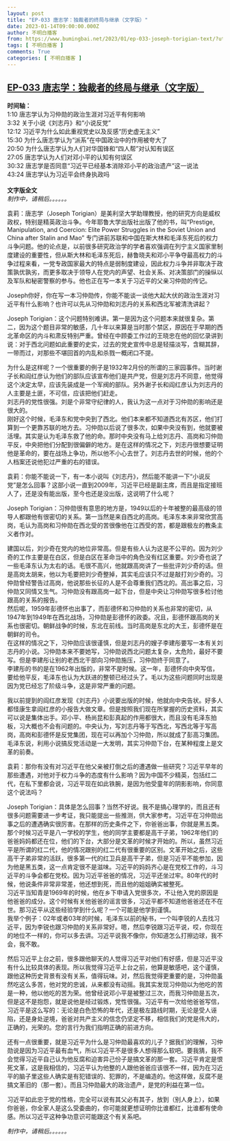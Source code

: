 ```yaml
---
layout: post
title: "EP-033 唐志学：独裁者的终局与继承（文字版）"
date: 2023-01-14T09:00:00.000Z
author: 不明白播客
from: https://www.bumingbai.net/2023/01/ep-033-joseph-torigian-text/?utm_source=rss&utm_medium=rss&utm_campaign=ep-033-joseph-torigian-text
tags: [ 不明白播客 ]
comments: True
categories: [ 不明白播客 ]
---
```

<!--1673686800000-->
[EP-033 唐志学：独裁者的终局与继承（文字版）](https://www.bumingbai.net/2023/01/ep-033-joseph-torigian-text/?utm_source=rss&utm_medium=rss&utm_campaign=ep-033-joseph-torigian-text)
------

<div>
<div id="buzzsprout-player-11988053"></div><script src="https://www.buzzsprout.com/1982525/11988053-.js?container_id=buzzsprout-player-11988053&amp;player=small" type="text/javascript" charset="utf-8"></script><p><strong>时间轴：<br></strong>1:10 唐志学认为习仲勋的政治生涯对习近平有何影响<br>3:32 关于小说《刘志丹》和“小说反党”<br>12:12 习近平为什么如此重视党史以及反感“历史虚无主义”<br>15:30 为什么唐志学认为“派系”在中国政治中的作用被夸大了<br>20:50 为什么唐志学认为人们对华国锋和“四人帮”对认知有误区<br>27:05 唐志学认为人们对邓小平的认知有何误区<br>30:32 唐志学是否同意“习近平已经基本消除邓小平的政治遗产”这一说法<br>43:24 唐志学认为习近平会终身执政吗<br><br><strong>文字版全文<br></strong><em>制作中，请稍后。。。。。。</em></p><p></p><p>袁莉：唐志学（Joseph Torigian）是美利坚大学助理教授，他的研究方向是威权政权，特别是精英政治斗争。今年耶鲁大学出版社出版了他的书，叫“Prestige, Manipulation, and Coercion: Elite Power Struggles in the Soviet Union and China after Stalin and Mao” 专门讲前苏联和中国在斯大林和毛泽东死后的权力斗争问题。他的论点是，以前很多研究政治学的学者喜欢强调在列宁主义国家里制度建设的重要性，但从斯大林和毛泽东死后，赫鲁晓夫和邓小平争夺最高权力的斗争过程来看，一党专政国家最大的特点是弱制度建设，因此权力斗争并非取决于政策孰优孰劣，而更多取决于领导人在党内的声望、社会关系、对决策部门的操纵以及军队和秘密警察的参与。他也正在写一本关于习近平的父亲习仲勋的传记。</p><p>Joseph你好，你在写一本习仲勋传，你能不能谈一谈他大起大伏的政治生涯对习近平有什么影响？也许可以先从习仲勋和刘志丹的关系和西北军被清洗讲起？</p><p>Joseph Torigian：这个问题特别难讲。第一是因为这个问题本来就很复杂。第二，因为这个题目非常的敏感，几十年以来算是当时那个禁区，原因在于早期的西北革命区的内斗和肃反特别严重。曾经在中顾委工作过的王晓忠在他的回忆录讲到说：对于西北问题如此重要的史实，过去的党史宣传中总是轻描淡写，含糊其辞，一带而过，对那些不堪回首的内乱和杀戮一概闭口不提。</p><p>为什么是这样呢？一个很重要的例子是1932年2月份的所谓的三家园事件。当时谢子长和阎红彦认为他们的部队应该宣布他们是共产党，但是刘志丹不同意，他觉得这个决定太早，应该先装成是一个军阀的部队。另外谢子长和阎红彦认为刘志丹的人主要是土匪，不可信，应该把他们赶走。<br>刘志丹的党性很强。刘是个非常守纪律的人，我认为这一点对于习仲勋的影响还是很大的。<br>刚好这个时候，毛泽东和党中央到了西北。他们本来都不知道西北有苏区，他们打算到一个更靠苏联的地方去。习仲勋以后说了很多次，如果中央没有到，他就要被活埋。其实是认为毛泽东救了他的命。那时中央没有马上给刘志丹、高岗和习仲勋平反，中央把他们分配到很偏僻的地方。是在这样的情况之下，刘志丹很想要证明他是革命的，要在战场上争功，所以他不小心去世了。刘志丹去世的时候，他的个人档案还说他犯过严重的右的错误。</p><p>袁莉：你能不能说一下，有一本小说叫《刘志丹》，然后能不能讲一下“小说反党”是怎么回事？这部小说一直到2009年，习近平已经是副主席，而且是指定接班人了，还是没有能出版，至今也还是没出版，这说明了什么呢？</p><p>Joseph Torigian：习仲勋很有意思的地方是，1949以后的十年被整的最高级的领导人都跟他有很密切的关系。第一当然是来自西北的高岗。毛泽东本来非常欣赏高岗，毛认为高岗和习仲勋在西北受的苦很像他在江西受的苦，都是跟极左的教条主义者作对。</p><p>建国以后，刘少奇在党内的地位非常高。但是有些人认为这是不公平的。因为刘少奇的工作主要是在白区，但是白区在革命当中的角色没有红区重要。刘少奇也说了一些毛泽东认为太右的话。毛很不高兴，他就跟高岗讲了一些批评刘少奇的话。但是高岗太胡来，他以为毛要把刘少奇整掉，其实毛应该只不过是敲打刘少奇的。习仲勋曾经警告过高岗，他说那些长征的人是不会尊重我们西北的。高出事之后，习仲勋又同情又生气。习仲勋没有跟高岗一起下台，但是中央让习仲勋写很多检讨他跟高的关系的报告。<br>然后呢，1959年彭德怀也出事了，而彭德怀和习仲勋的关系也非常的密切，从1947年到1949年在西北战场，习仲勋是彭德怀的政委。况且，彭德怀跟高岗的关系也很密切。朝鲜战争的时候，东北在前线。当时高岗是东北的大王，彭德怀是在朝鲜的司令。<br>在这样的情况之下，习仲勋应该很谨慎，但是刘志丹的嫂子李建彤要写一本有关刘志丹的小说。习仲勋本来不要她写，习仲勋说西北问题太复杂，太危险，最好不要写。但是李建彤让别的老西北干部向习仲勋施压，习仲勋终于同意了。<br>李建彤的书的是在1962年出版的，非常不是时候。这一年，彭德怀向中央写信，要给他平反，毛泽东也认为大跃进的整顿已经过头了。毛以为这些问题同时出现是因为党已经忘了阶级斗争，这是非常严重的问题。</p><p>我以前提到的阎红彦发现《刘志丹》小说要出版的时候，他就向中央告状。好多人都怪康生拿阎红彦的小报告大做文章。但是按照我们现在所掌握的历史资料，其实可以说是集体出手。邓小平、杨尚昆和彭真起的作用都很大，而且没有毛泽东拍板，习大概也不会有问题的。中央认为，写刘志丹等于写西北，写西北等于写高岗，高岗和彭德怀是反党集团，现在可以再加个习仲勋，所以就成了彭高习集团。毛泽东说，利用小说搞反党活动是一大发明，其实习仲勋下台，在某种程度上是文革的前奏。</p><p>袁莉：那你有没有对习近平在他父亲被打倒之后的遭遇做一些研究？习近平早年的那些遭遇，对他对于权力斗争的态度有什么影响？因为中国不少精英，包括红二代，在私下里都会说，习近平现在如此铁腕，是因为他受童年的阴影影响，你同意这个说法吗？</p><p>Joseph Torigian：具体是怎么回事？当然不好说。我不是搞心理学的，而且还有很多问题需要进一步考证，我只能提出一些推测，供大家参考。习近平在习仲勋出事之后的遭遇确实很厉害。在那样的历史条件之下，你爸爸出事，你就是黑五类。那个时候习近平是八一学校的学生，他的同学主要都是高干子弟，1962年他们的爸爸妈妈都还在位，他们的下台，大部分是文革的时候才开始的。所以，虽然习近平是所谓的红二代，他的情况跟别的红二代有很重要的区别。文革开始之后，这些高干子弟非常的活跃，很多第一代的红卫兵是高干子弟，但是习近平不能参加，因为他是黑五类，这一点肯定很不是滋味。习近平的妈妈齐心是在党校工作的，斗习近平的斗争会都在党校。因为习近平爸爸的情况，习近平还坐过牢。80年代的时候，他说条件非常非常差，他还想到死，而且他的姐姐确实被整死。<br>习近平当知青是1969年的时候，他在乡下申请入党很多次，不让他入党的原因是他爸爸的成分。这个时候有关他爸爸的谣言很多，习近平都不知道他爸爸还在不在世。那习近平从这些经验学到什么呢？一个可能是他学到谨慎。<br>我举个例子：02年或者03年的时候，毛泽东以前的秘书，一个叫李锐的人去找习近平，因为李锐也跟习仲勋的关系非常好。嗯，然后李锐跟习近平说，哎，你现在的地位不一样的，你可以多去讲。习近平说我不像你，你知道怎么打擦边球，我不会，我不敢。</p><p>然后习近平上台之前，很多跟他聊天的人觉得习近平对他们有好感，但是习近平没有什么比较具体的表现。所以我觉得习近平上台之前，他算是敏感吧，这个谨慎，跟他这种历史背景有没有关系，值得玩味。对，然后我觉得更重要的是，习仲勋虽然吃这么多苦，他对党的忠诚，从来都没有动摇。我其实发现习仲勋以为他吃的苦是一种，他以他吃的苦为荣。他曾经说邓小平是被整过三次，而我习仲勋是五次，但是这不是抱怨，就是说他是经过锻炼，党性很强。习近平有一次给他爸爸写信，习近平是这么写的：无论是白色恐怖的年代，还是极左路线时期，无论是受人诬陷，还是身处逆境，爸爸对共产主义的信念仍坚定不移，相信我们的党是伟大的，正确的，光荣的。您的言行为我们指明正确的前进方向。</p><p>还有一点很重要，就是习近平为什么是习仲勋最喜欢的儿子？据我们的理解，习仲勋说是因为习近平最有血气，所以习近平不是很多人想得那么软吧。要我猜，我不会觉得习近平自己认为他反腐和迫害异己份子是搞文革的那一套。习近平肯定是恨死文革，这是我相信的，习近平认为他整的人跟他爸爸应该很不一样，因为在习近平的脑子里这些人确实是有犯错误的、犯罪的，不是编造的。他这样做，反腐不是搞文革旧的（那一套）。而且习仲勋最大的政治遗产，是党的利益在第一位。</p><p>习近平如此忠于党的性格，完全可以说有其父必有其子，放到（别人身上），如果你爸爸，你全家人是这么受委曲的，你可能就更想证明你比谁都红，比谁都有使命感。所以习近平这种争功意识可能跟这个有关系吧。</p><p><em>制作中，请稍后。。。。。。</em></p>
</div>
